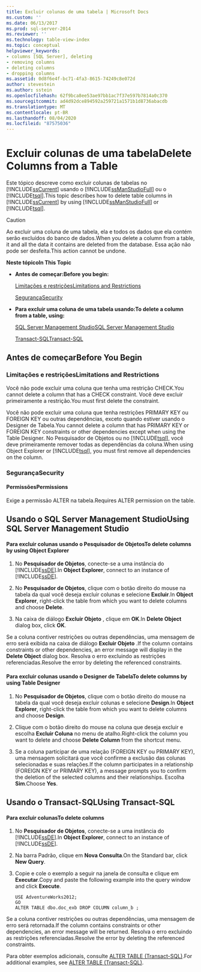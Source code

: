 ```yaml
---
title: Excluir colunas de uma tabela | Microsoft Docs
ms.custom: ''
ms.date: 06/13/2017
ms.prod: sql-server-2014
ms.reviewer: ''
ms.technology: table-view-index
ms.topic: conceptual
helpviewer_keywords:
- columns [SQL Server], deleting
- removing columns
- deleting columns
- dropping columns
ms.assetid: 0d8f6e4f-bc71-4fa3-8615-74249c8e072d
author: stevestein
ms.author: sstein
ms.openlocfilehash: 62f9bca8ee53ae97bb1ac7f37e597b7814a0c370
ms.sourcegitcommit: ad4d92dce894592a259721a1571b1d8736abacdb
ms.translationtype: MT
ms.contentlocale: pt-BR
ms.lasthandoff: 08/04/2020
ms.locfileid: "87575036"
---
```

# <a name="delete-columns-from-a-table"></a><span data-ttu-id="96f28-102">Excluir colunas de uma tabela</span><span class="sxs-lookup"><span data-stu-id="96f28-102">Delete Columns from a Table</span></span>
  <span data-ttu-id="96f28-103">Este tópico descreve como excluir colunas de tabelas no [!INCLUDE[ssCurrent](../../includes/sscurrent-md.md)] usando o [!INCLUDE[ssManStudioFull](../../includes/ssmanstudiofull-md.md)] ou o [!INCLUDE[tsql](../../includes/tsql-md.md)].</span><span class="sxs-lookup"><span data-stu-id="96f28-103">This topic describes how to delete table columns in [!INCLUDE[ssCurrent](../../includes/sscurrent-md.md)] by using [!INCLUDE[ssManStudioFull](../../includes/ssmanstudiofull-md.md)] or [!INCLUDE[tsql](../../includes/tsql-md.md)].</span></span>  
  
> [!CAUTION]  
>  <span data-ttu-id="96f28-104">Ao excluir uma coluna de uma tabela, ela e todos os dados que ela contém serão excluídos do banco de dados.</span><span class="sxs-lookup"><span data-stu-id="96f28-104">When you delete a column from a table, it and all the data it contains are deleted from the database.</span></span> <span data-ttu-id="96f28-105">Essa ação não pode ser desfeita.</span><span class="sxs-lookup"><span data-stu-id="96f28-105">This action cannot be undone.</span></span>  
  
 <span data-ttu-id="96f28-106">**Neste tópico**</span><span class="sxs-lookup"><span data-stu-id="96f28-106">**In This Topic**</span></span>  
  
-   <span data-ttu-id="96f28-107">**Antes de começar:**</span><span class="sxs-lookup"><span data-stu-id="96f28-107">**Before you begin:**</span></span>  
  
     [<span data-ttu-id="96f28-108">Limitações e restrições</span><span class="sxs-lookup"><span data-stu-id="96f28-108">Limitations and Restrictions</span></span>](#Restrictions)  
  
     [<span data-ttu-id="96f28-109">Segurança</span><span class="sxs-lookup"><span data-stu-id="96f28-109">Security</span></span>](#Security)  
  
-   <span data-ttu-id="96f28-110">**Para excluir uma coluna de uma tabela usando:**</span><span class="sxs-lookup"><span data-stu-id="96f28-110">**To delete a column from a table, using:**</span></span>  
  
     [<span data-ttu-id="96f28-111">SQL Server Management Studio</span><span class="sxs-lookup"><span data-stu-id="96f28-111">SQL Server Management Studio</span></span>](#SSMSProcedure)  
  
     [<span data-ttu-id="96f28-112">Transact-SQL</span><span class="sxs-lookup"><span data-stu-id="96f28-112">Transact-SQL</span></span>](#TsqlProcedure)  
  
##  <a name="before-you-begin"></a><a name="BeforeYouBegin"></a> <span data-ttu-id="96f28-113">Antes de começar</span><span class="sxs-lookup"><span data-stu-id="96f28-113">Before You Begin</span></span>  
  
###  <a name="limitations-and-restrictions"></a><a name="Restrictions"></a> <span data-ttu-id="96f28-114">Limitações e restrições</span><span class="sxs-lookup"><span data-stu-id="96f28-114">Limitations and Restrictions</span></span>  
 <span data-ttu-id="96f28-115">Você não pode excluir uma coluna que tenha uma restrição CHECK.</span><span class="sxs-lookup"><span data-stu-id="96f28-115">You cannot delete a column that has a CHECK constraint.</span></span> <span data-ttu-id="96f28-116">Você deve excluir primeiramente a restrição.</span><span class="sxs-lookup"><span data-stu-id="96f28-116">You must first delete the constraint.</span></span>  
  
 <span data-ttu-id="96f28-117">Você não pode excluir uma coluna que tenha restrições PRIMARY KEY ou FOREIGN KEY ou outras dependências, exceto quando estiver usando o Designer de Tabela.</span><span class="sxs-lookup"><span data-stu-id="96f28-117">You cannot delete a column that has PRIMARY KEY or FOREIGN KEY constraints or other dependencies except when using the Table Designer.</span></span> <span data-ttu-id="96f28-118">No Pesquisador de Objetos ou no [!INCLUDE[tsql](../../includes/tsql-md.md)], você deve primeiramente remover todas as dependências da coluna.</span><span class="sxs-lookup"><span data-stu-id="96f28-118">When using Object Explorer or [!INCLUDE[tsql](../../includes/tsql-md.md)], you must first remove all dependencies on the column.</span></span>  
  
###  <a name="security"></a><a name="Security"></a> <span data-ttu-id="96f28-119">Segurança</span><span class="sxs-lookup"><span data-stu-id="96f28-119">Security</span></span>  
  
####  <a name="permissions"></a><a name="Permissions"></a> <span data-ttu-id="96f28-120">Permissões</span><span class="sxs-lookup"><span data-stu-id="96f28-120">Permissions</span></span>  
 <span data-ttu-id="96f28-121">Exige a permissão ALTER na tabela.</span><span class="sxs-lookup"><span data-stu-id="96f28-121">Requires ALTER permission on the table.</span></span>  
  
##  <a name="using-sql-server-management-studio"></a><a name="SSMSProcedure"></a> <span data-ttu-id="96f28-122">Usando o SQL Server Management Studio</span><span class="sxs-lookup"><span data-stu-id="96f28-122">Using SQL Server Management Studio</span></span>  
  
#### <a name="to-delete-columns-by-using-object-explorer"></a><span data-ttu-id="96f28-123">Para excluir colunas usando o Pesquisador de Objetos</span><span class="sxs-lookup"><span data-stu-id="96f28-123">To delete columns by using Object Explorer</span></span>  
  
1.  <span data-ttu-id="96f28-124">No **Pesquisador de Objetos**, conecte-se a uma instância do [!INCLUDE[ssDE](../../includes/ssde-md.md)].</span><span class="sxs-lookup"><span data-stu-id="96f28-124">In **Object Explorer**, connect to an instance of [!INCLUDE[ssDE](../../includes/ssde-md.md)].</span></span>  
  
2.  <span data-ttu-id="96f28-125">No **Pesquisador de Objetos**, clique com o botão direito do mouse na tabela da qual você deseja excluir colunas e selecione **Excluir**.</span><span class="sxs-lookup"><span data-stu-id="96f28-125">In **Object Explorer**, right-click the table from which you want to delete columns and choose **Delete**.</span></span>  
  
3.  <span data-ttu-id="96f28-126">Na caixa de diálogo **Excluir Objeto** , clique em **OK**.</span><span class="sxs-lookup"><span data-stu-id="96f28-126">In **Delete Object** dialog box, click **OK**.</span></span>  
  
 <span data-ttu-id="96f28-127">Se a coluna contiver restrições ou outras dependências, uma mensagem de erro será exibida na caixa de diálogo **Excluir Objeto** .</span><span class="sxs-lookup"><span data-stu-id="96f28-127">If the column contains constraints or other dependencies, an error message will display in the **Delete Object** dialog box.</span></span> <span data-ttu-id="96f28-128">Resolva o erro excluindo as restrições referenciadas.</span><span class="sxs-lookup"><span data-stu-id="96f28-128">Resolve the error by deleting the referenced constraints.</span></span>  
  
#### <a name="to-delete-columns-by-using-table-designer"></a><span data-ttu-id="96f28-129">Para excluir colunas usando o Designer de Tabela</span><span class="sxs-lookup"><span data-stu-id="96f28-129">To delete columns by using Table Designer</span></span>  
  
1.  <span data-ttu-id="96f28-130">No **Pesquisador de Objetos**, clique com o botão direito do mouse na tabela da qual você deseja excluir colunas e selecione **Design**.</span><span class="sxs-lookup"><span data-stu-id="96f28-130">In **Object Explorer**, right-click the table from which you want to delete columns and choose **Design**.</span></span>  
  
2.  <span data-ttu-id="96f28-131">Clique com o botão direito do mouse na coluna que deseja excluir e escolha **Excluir Coluna** no menu de atalho.</span><span class="sxs-lookup"><span data-stu-id="96f28-131">Right-click the column you want to delete and choose **Delete Column** from the shortcut menu.</span></span>  
  
3.  <span data-ttu-id="96f28-132">Se a coluna participar de uma relação (FOREIGN KEY ou PRIMARY KEY), uma mensagem solicitará que você confirme a exclusão das colunas selecionadas e suas relações.</span><span class="sxs-lookup"><span data-stu-id="96f28-132">If the column participates in a relationship (FOREIGN KEY or PRIMARY KEY), a message prompts you to confirm the deletion of the selected columns and their relationships.</span></span> <span data-ttu-id="96f28-133">Escolha **Sim**.</span><span class="sxs-lookup"><span data-stu-id="96f28-133">Choose **Yes**.</span></span>  
  
##  <a name="using-transact-sql"></a><a name="TsqlProcedure"></a> <span data-ttu-id="96f28-134">Usando o Transact-SQL</span><span class="sxs-lookup"><span data-stu-id="96f28-134">Using Transact-SQL</span></span>  
  
#### <a name="to-delete-columns"></a><span data-ttu-id="96f28-135">Para excluir colunas</span><span class="sxs-lookup"><span data-stu-id="96f28-135">To delete columns</span></span>  
  
1.  <span data-ttu-id="96f28-136">No **Pesquisador de Objetos**, conecte-se a uma instância do [!INCLUDE[ssDE](../../includes/ssde-md.md)].</span><span class="sxs-lookup"><span data-stu-id="96f28-136">In **Object Explorer**, connect to an instance of [!INCLUDE[ssDE](../../includes/ssde-md.md)].</span></span>  
  
2.  <span data-ttu-id="96f28-137">Na barra Padrão, clique em **Nova Consulta**.</span><span class="sxs-lookup"><span data-stu-id="96f28-137">On the Standard bar, click **New Query**.</span></span>  
  
3.  <span data-ttu-id="96f28-138">Copie e cole o exemplo a seguir na janela de consulta e clique em **Executar**.</span><span class="sxs-lookup"><span data-stu-id="96f28-138">Copy and paste the following example into the query window and click **Execute**.</span></span>  
  
    ```  
    USE AdventureWorks2012;  
    GO  
    ALTER TABLE dbo.doc_exb DROP COLUMN column_b ;  
    ```  
  
 <span data-ttu-id="96f28-139">Se a coluna contiver restrições ou outras dependências, uma mensagem de erro será retornada.</span><span class="sxs-lookup"><span data-stu-id="96f28-139">If the column contains constraints or other dependencies, an error message will be returned.</span></span> <span data-ttu-id="96f28-140">Resolva o erro excluindo as restrições referenciadas.</span><span class="sxs-lookup"><span data-stu-id="96f28-140">Resolve the error by deleting the referenced constraints.</span></span>  
  
 <span data-ttu-id="96f28-141">Para obter exemplos adicionais, consulte [ALTER TABLE &#40;Transact-SQL&#41;](/sql/t-sql/statements/alter-table-transact-sql).</span><span class="sxs-lookup"><span data-stu-id="96f28-141">For additional examples, see [ALTER TABLE &#40;Transact-SQL&#41;](/sql/t-sql/statements/alter-table-transact-sql).</span></span>  
  
##  <a name="FollowUp"></a>  
